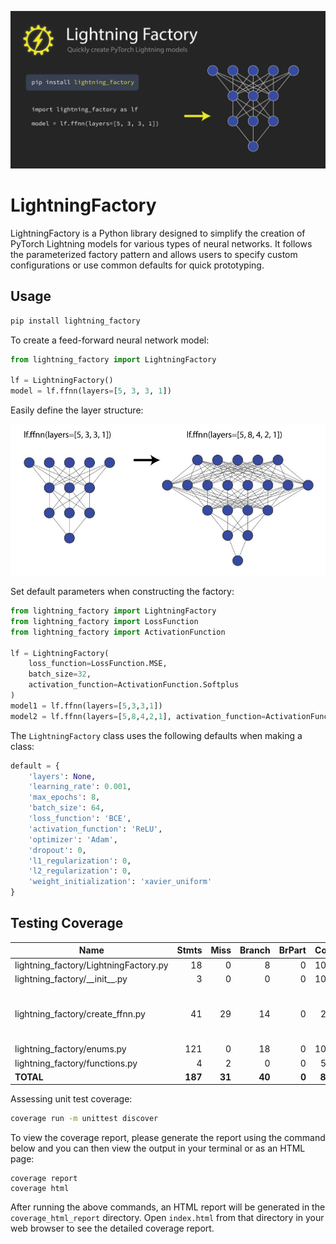 
![Lightning Factory](https://raw.githubusercontent.com/brianrisk/lightning_factory/master/images/lightning-factory-social-preview-dark.jpg?raw=true)


# LightningFactory

LightningFactory is a Python library designed to simplify the creation of PyTorch Lightning 
models for various types of neural networks. It follows the parameterized factory pattern
and allows users to specify custom configurations or use common defaults for quick prototyping.

## Usage

```bash
pip install lightning_factory
```

To create a feed-forward neural network model:

```python
from lightning_factory import LightningFactory

lf = LightningFactory()
model = lf.ffnn(layers=[5, 3, 3, 1])
```
Easily define the layer structure:

![layers example](https://raw.githubusercontent.com/brianrisk/lightning_factory/master/images/lf-layers-example.jpg?raw=true)

Set default parameters when constructing the factory:
```python
from lightning_factory import LightningFactory
from lightning_factory import LossFunction
from lightning_factory import ActivationFunction

lf = LightningFactory(
    loss_function=LossFunction.MSE,
    batch_size=32,
    activation_function=ActivationFunction.Softplus
)
model1 = lf.ffnn(layers=[5,3,3,1])
model2 = lf.ffnn(layers=[5,8,4,2,1], activation_function=ActivationFunction.Tanh)
```

The `LightningFactory` class uses the following defaults when making a class:
```python
default = {
    'layers': None,
    'learning_rate': 0.001,
    'max_epochs': 8,
    'batch_size': 64,
    'loss_function': 'BCE',
    'activation_function': 'ReLU',
    'optimizer': 'Adam',
    'dropout': 0,
    'l1_regularization': 0,
    'l2_regularization': 0,
    'weight_initialization': 'xavier_uniform'
}
```

## Testing Coverage

| Name                                   |    Stmts |     Miss |   Branch |   BrPart |   Cover |   Missing |
|--------------------------------------- | -------: | -------: | -------: | -------: | ------: | --------: |
| lightning\_factory/LightningFactory.py |       18 |        0 |        8 |        0 |    100% |           |
| lightning\_factory/\_\_init\_\_.py     |        3 |        0 |        0 |        0 |    100% |           |
| lightning\_factory/create\_ffnn.py     |       41 |       29 |       14 |        0 |     22% |19-30, 34-36, 40-46, 50-59, 63-71 |
| lightning\_factory/enums.py            |      121 |        0 |       18 |        0 |    100% |           |
| lightning\_factory/functions.py        |        4 |        2 |        0 |        0 |     50% |       6-7 |
|                              **TOTAL** |  **187** |   **31** |   **40** |    **0** | **80%** |           |

Assessing unit test coverage:
```bash
coverage run -m unittest discover
```

To view the coverage report, please generate the report using the command below and you can then view the output in your terminal or as an HTML page:

```shell
coverage report
coverage html
```

After running the above commands, an HTML report will be generated in the `coverage_html_report` directory. 
Open `index.html` from that directory in your web browser to see the detailed coverage report.